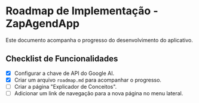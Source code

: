# Roadmap de Implementação - ZapAgendApp

Este documento acompanha o progresso do desenvolvimento do aplicativo.

## Checklist de Funcionalidades

- [x] Configurar a chave de API do Google AI.
- [x] Criar um arquivo `roadmap.md` para acompanhar o progresso.
- [ ] Criar a página "Explicador de Conceitos".
- [ ] Adicionar um link de navegação para a nova página no menu lateral.
